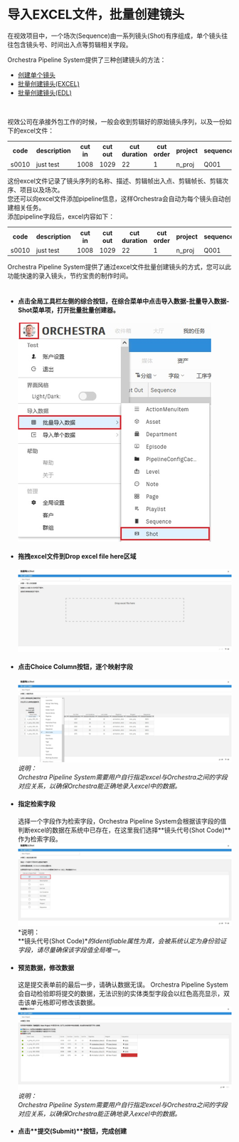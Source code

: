 # 导入EXCEL文件，批量创建镜头

在视效项目中，一个场次(Sequence)由一系列镜头(Shot)有序组成，单个镜头往往包含镜头号、时间出入点等剪辑相关字段。

Orchestra Pipeline System提供了三种创建镜头的方法：
-   [创建单个镜头](SHOT.md)
-   [批量创建镜头(EXCEL)](BULK.md)
-   [批量创建镜头(EDL)](EDL_BULK_SHOT.md)  
<br />


视效公司在承接外包工作的时候，一般会收到剪辑好的原始镜头序列，以及一份如下的excel文件：

<table>
    <tr>
        <th>code</th><th>description</th><th>cut in</th><th>cut out</th><th>cut duration</th><th>cut order</th><th>project</th><th>sequence</th>
    </tr>
    <tr>
        <td>s0010</td><td>just test</td><td>1008</td><td>1029</td><td>22</td><td>1</td><td>n_proj</td><td>Q001</td>
    </tr>
</table>

这份excel文件记录了镜头序列的名称、描述、剪辑帧出入点、剪辑帧长、剪辑次序、项目以及场次。  
您还可以向excel文件添加pipeline信息，这样Orchestra会自动为每个镜头自动创建相关任务。   
添加pipeline字段后，excel内容如下：
<table>
    <tr>
        <th>code</th><th>description</th><th>cut in</th><th>cut out</th><th>cut duration</th><th>cut order</th><th>project</th><th>sequence</th><th>pipeline</th>
    </tr>
    <tr>
        <td>s0010</td><td>just test</td><td>1008</td><td>1029</td><td>22</td><td>1</td><td>n_proj</td><td>Q001</td><td>animation_shot</td>
    </tr>
</table>    
    
Orchestra Pipeline System提供了通过excel文件批量创建镜头的方式，您可以此功能快速的录入镜头，节约宝贵的制作时间。   
<br />

-   #### 点击**全局工具栏**左侧的**综合按钮**，在**综合菜单**中点击**导入数据-批量导入数据-Shot**菜单项，打开**批量批量创建器**。   
    ![打开编辑器](images/excel_bulk_shot/1.jpg)  

-   #### 拖拽excel文件到**Drop excel file here**区域  
    ![打开编辑器](images/excel_bulk_shot/2.jpg)  

-   #### 点击**Choice Column按钮**，逐个映射字段  
    ![映射字段](images/excel_bulk_shot/3.jpg)  
    *说明：  
    Orchestra Pipeline System需要用户自行指定excel与Orchestra之间的字段对应关系，以确保Orchestra能正确地录入excel中的数据。*

-   #### 指定检索字段    
    选择一个字段作为检索字段，Orchestra Pipeline System会根据该字段的值判断excel的数据在系统中已存在，在这里我们选择**镜头代号(Shot Code)**作为检索字段。  
    ![映射字段](images/excel_bulk_shot/4.jpg)  
    *说明：  
    **镜头代号(Shot Code)**的identifiable属性为真，会被系统认定为身份验证字段，请尽量确保该字段值全局唯一。*   

-   #### 预览数据，修改数据  
    这是提交表单前的最后一步，请确认数据无误。
    Orchestra Pipeline System会自动检验即将提交的数据，无法识别的实体类型字段会以红色高亮显示，双击该单元格即可修改该数据。  
    ![映射字段](images/excel_bulk_shot/5.jpg)  
    *说明：  
    Orchestra Pipeline System需要用户自行指定excel与Orchestra之间的字段对应关系，以确保Orchestra能正确地录入excel中的数据。*

-   #### 点击**提交(Submit)**按钮，完成创建  